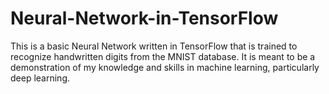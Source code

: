 # Neural-Network-in-TensorFlow
This is a basic Neural Network written in TensorFlow that is trained to recognize handwritten digits from the MNIST database. It is meant to be a demonstration of my knowledge and skills in machine learning, particularly deep learning.
